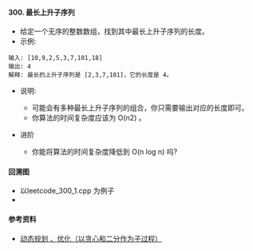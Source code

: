 #### 300. 最长上升子序列
- 给定一个无序的整数数组，找到其中最长上升子序列的长度。
- 示例:
```
输入: [10,9,2,5,3,7,101,18]
输出: 4 
解释: 最长的上升子序列是 [2,3,7,101]，它的长度是 4。
```

- 说明:
  - 可能会有多种最长上升子序列的组合，你只需要输出对应的长度即可。
  - 你算法的时间复杂度应该为 O(n2) 。

- 进阶
  - 你能将算法的时间复杂度降低到 O(n log n) 吗?

#### 回溯图
- 以leetcode_300_1.cpp 为例子
- 

#### 参考资料
- [动态规划 、优化（以贪心和二分作为子过程）](https://leetcode-cn.com/problems/longest-increasing-subsequence/solution/dong-tai-gui-hua-er-fen-cha-zhao-tan-xin-suan-fa-p/)